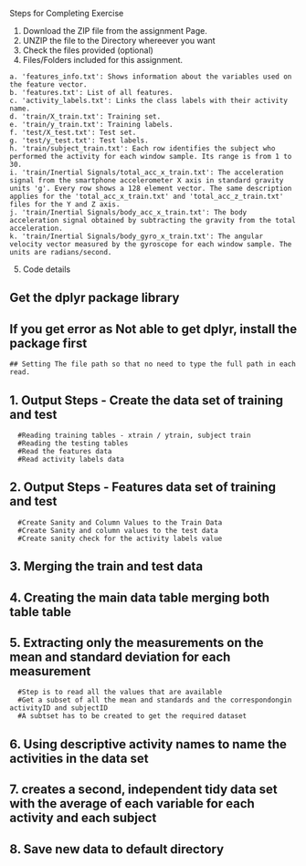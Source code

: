 Steps for Completing Exercise

  1. Download the ZIP file from the assignment Page.
  2. UNZIP the file to the Directory whereever you want
  3. Check the files provided (optional)
  4. Files/Folders included for this assignment.
  
    a. 'features_info.txt': Shows information about the variables used on the feature vector.
    b. 'features.txt': List of all features.
    c. 'activity_labels.txt': Links the class labels with their activity name.
    d. 'train/X_train.txt': Training set.
    e. 'train/y_train.txt': Training labels.
    f. 'test/X_test.txt': Test set.
    g. 'test/y_test.txt': Test labels.
    h. 'train/subject_train.txt': Each row identifies the subject who performed the activity for each window sample. Its range is from 1 to 30.
    i. 'train/Inertial Signals/total_acc_x_train.txt': The acceleration signal from the smartphone accelerometer X axis in standard gravity units 'g'. Every row shows a 128 element vector. The same description applies for the 'total_acc_x_train.txt' and 'total_acc_z_train.txt' files for the Y and Z axis. 
    j. 'train/Inertial Signals/body_acc_x_train.txt': The body acceleration signal obtained by subtracting the gravity from the total acceleration. 
    k. 'train/Inertial Signals/body_gyro_x_train.txt': The angular velocity vector measured by the gyroscope for each window sample. The units are radians/second. 
  
  5. Code details
  ## Get the dplyr package library
  ## If you get error as Not able to get dplyr, install the package first
    ## Setting The file path so that no need to type the full path in each read.
  ## 1. Output Steps - Create the data set of training and test
      #Reading training tables - xtrain / ytrain, subject train
      #Reading the testing tables
      #Read the features data
      #Read activity labels data
  ## 2. Output Steps - Features data set of training and test
      #Create Sanity and Column Values to the Train Data
      #Create Sanity and column values to the test data
      #Create sanity check for the activity labels value
  ## 3. Merging the train and test data
  ## 4. Creating the main data table merging both table table
  ## 5. Extracting only the measurements on the mean and standard deviation for each measurement
      #Step is to read all the values that are available
      #Get a subset of all the mean and standards and the correspondongin activityID and subjectID 
      #A subtset has to be created to get the required dataset
  ## 6. Using descriptive activity names to name the activities in the data set
  ## 7. creates a second, independent tidy data set with the average of each variable for each activity and each subject          
  ## 8. Save new data to default directory
  
